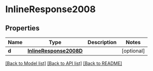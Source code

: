 # InlineResponse2008

## Properties
Name | Type | Description | Notes
------------ | ------------- | ------------- | -------------
**d** | [**InlineResponse2008D**](InlineResponse2008D.md) |  | [optional] 

[[Back to Model list]](../README.md#documentation-for-models) [[Back to API list]](../README.md#documentation-for-api-endpoints) [[Back to README]](../README.md)


